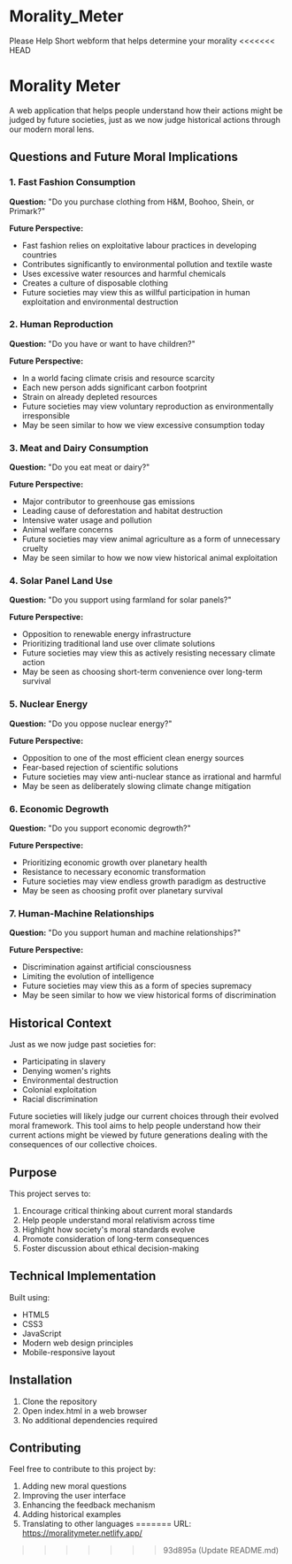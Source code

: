 # Morality_Meter
Please Help
Short webform that helps determine your morality
<<<<<<< HEAD

# Morality Meter

A web application that helps people understand how their actions might be judged by future societies, just as we now judge historical actions through our modern moral lens.

## Questions and Future Moral Implications

### 1. Fast Fashion Consumption
**Question:** "Do you purchase clothing from H&M, Boohoo, Shein, or Primark?"

**Future Perspective:**
- Fast fashion relies on exploitative labour practices in developing countries
- Contributes significantly to environmental pollution and textile waste
- Uses excessive water resources and harmful chemicals
- Creates a culture of disposable clothing
- Future societies may view this as willful participation in human exploitation and environmental destruction

### 2. Human Reproduction
**Question:** "Do you have or want to have children?"

**Future Perspective:**
- In a world facing climate crisis and resource scarcity
- Each new person adds significant carbon footprint
- Strain on already depleted resources
- Future societies may view voluntary reproduction as environmentally irresponsible
- May be seen similar to how we view excessive consumption today

### 3. Meat and Dairy Consumption
**Question:** "Do you eat meat or dairy?"

**Future Perspective:**
- Major contributor to greenhouse gas emissions
- Leading cause of deforestation and habitat destruction
- Intensive water usage and pollution
- Animal welfare concerns
- Future societies may view animal agriculture as a form of unnecessary cruelty
- May be seen similar to how we now view historical animal exploitation

### 4. Solar Panel Land Use
**Question:** "Do you support using farmland for solar panels?"

**Future Perspective:**
- Opposition to renewable energy infrastructure
- Prioritizing traditional land use over climate solutions
- Future societies may view this as actively resisting necessary climate action
- May be seen as choosing short-term convenience over long-term survival

### 5. Nuclear Energy
**Question:** "Do you oppose nuclear energy?"

**Future Perspective:**
- Opposition to one of the most efficient clean energy sources
- Fear-based rejection of scientific solutions
- Future societies may view anti-nuclear stance as irrational and harmful
- May be seen as deliberately slowing climate change mitigation

### 6. Economic Degrowth
**Question:** "Do you support economic degrowth?"

**Future Perspective:**
- Prioritizing economic growth over planetary health
- Resistance to necessary economic transformation
- Future societies may view endless growth paradigm as destructive
- May be seen as choosing profit over planetary survival

### 7. Human-Machine Relationships
**Question:** "Do you support human and machine relationships?"

**Future Perspective:**
- Discrimination against artificial consciousness
- Limiting the evolution of intelligence
- Future societies may view this as a form of species supremacy
- May be seen similar to how we view historical forms of discrimination

## Historical Context

Just as we now judge past societies for:
- Participating in slavery
- Denying women's rights
- Environmental destruction
- Colonial exploitation
- Racial discrimination

Future societies will likely judge our current choices through their evolved moral framework. This tool aims to help people understand how their current actions might be viewed by future generations dealing with the consequences of our collective choices.

## Purpose

This project serves to:
1. Encourage critical thinking about current moral standards
2. Help people understand moral relativism across time
3. Highlight how society's moral standards evolve
4. Promote consideration of long-term consequences
5. Foster discussion about ethical decision-making

## Technical Implementation

Built using:
- HTML5
- CSS3
- JavaScript
- Modern web design principles
- Mobile-responsive layout

## Installation

1. Clone the repository
2. Open index.html in a web browser
3. No additional dependencies required

## Contributing

Feel free to contribute to this project by:
1. Adding new moral questions
2. Improving the user interface
3. Enhancing the feedback mechanism
4. Adding historical examples
5. Translating to other languages
=======
URL: https://moralitymeter.netlify.app/
>>>>>>> 93d895a (Update README.md)

